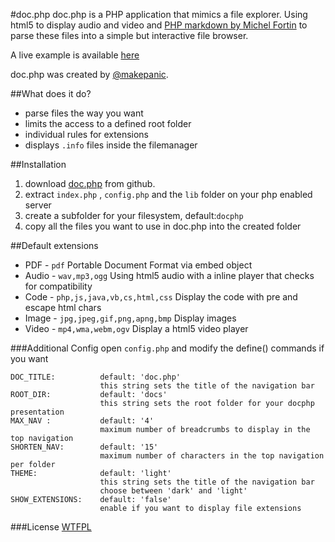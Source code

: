 #doc.php
doc.php is a PHP application that mimics a file explorer. 
Using html5 to display audio and video and [PHP markdown by Michel Fortin](http://michelf.com/projects/php-markdown/) to parse these files into a simple but interactive file browser.

A live example is available [here](http://rndm.de/doc/index.php)

doc.php was created by [@makepanic](https://twitter.com/makepanic).

##What does it do?

* parse files the way you want
* limits the access to a defined root folder
* individual rules for extensions
* displays `.info` files inside the filemanager

##Installation
1. download [doc.php](https://github.com/makepanic/doc.php) from github.
2. extract `index.php` , `config.php` and the `lib` folder on your php enabled server
3. create a subfolder for your filesystem, default:`docphp`
4. copy all the files you want to use in doc.php into the created folder

##Default extensions
* PDF - `pdf` Portable Document Format via embed object
* Audio - `wav,mp3,ogg` Using html5 audio with a inline player that checks for compatibility
* Code - `php,js,java,vb,cs,html,css` Display the code with pre and escape html chars
* Image - `jpg,jpeg,gif,png,apng,bmp` Display images
* Video - `mp4,wma,webm,ogv` Display a html5 video player

###Additional Config
open `config.php` and modify the define() commands if you want

	DOC_TITLE:   		default: 'doc.php'
				 		this string sets the title of the navigation bar
	ROOT_DIR:	 		default: 'docs'
				 		this string sets the root folder for your docphp presentation
	MAX_NAV :	 		default: '4'
				 		maximum number of breadcrumbs to display in the top navigation
	SHORTEN_NAV: 		default: '15'
				 		maximum number of characters in the top navigation per folder
	THEME:   	 		default: 'light'
				 		this string sets the title of the navigation bar
				 		choose between 'dark' and 'light'
	SHOW_EXTENSIONS:   	default: 'false'
						enable if you want to display file extensions

###License
[WTFPL](http://sam.zoy.org/wtfpl/)
